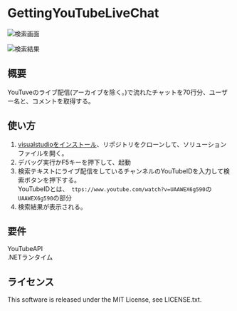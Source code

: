 # GettingYouTubeLiveChat
![検索画面](https://user-images.githubusercontent.com/46675984/101240876-5f80c100-3735-11eb-9273-88a1b47b3b0a.png)

![検索結果](https://github.com/naonao0001777/GettingYouTubeLiveChat/blob/master/youtubelive%E3%81%AE%E8%A1%A8%E7%A4%BA.png)

## 概要
YouTuveのライブ配信(アーカイブを除く。)で流れたチャットを70行分、ユーザー名と、コメントを取得する。

## 使い方
1. [visualstudioをインストール](https://visualstudio.microsoft.com/ja/downloads/)、リポジトリをクローンして、ソリューションファイルを開く。  
1. デバッグ実行かF5キーを押下して、起動  
1. 検索テキストにライブ配信をしているチャンネルのYouTubeIDを入力して検索ボタンを押下する。  
YouTubeIDとは、` ttps://www.youtube.com/watch?v=UAAWEX6g590`の`UAAWEX6g590`の部分  
1. 検索結果が表示される。

## 要件
YouTubeAPI  
.NETランタイム

## ライセンス
This software is released under the MIT License, see LICENSE.txt.
